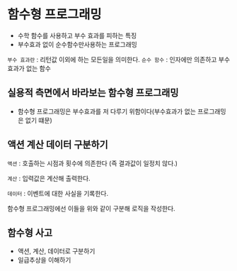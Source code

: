 # 함수형 프로그래밍

- 수학 함수를 사용하고 부수 효과를 피하는 특징
- 부수효과 없이 순수함수만사용하는 프로그래밍

`부수 효과란` : 리턴값 이외에 하는 모든일을 의미한다.
`순수 함수` : 인자에만 의존하고 부수효과가 없는 함수

## 실용적 측면에서 바라보는 함수형 프로그래밍

- 함수형 프로그래밍은 부수효과를 저 다루기 위함이다(부수효과가 없는 프로그래밍은 없기 떄문)

## 액션 계산 데이터 구분하기

`액션` : 호출하는 시점과 횟수에 의존한다 (즉 결과값이 일정치 않다.)

`계산` : 입력값은 계산해 출력한다.

`데이터` : 이벤트에 대한 사실을 기록한다.

함수형 프로그래밍에선 이들을 위와 같이 구분해 로직을 작성한다.

## 함수형 사고

- 액션, 계산, 데이터로 구분하기
- 일급추상을 이해하기
